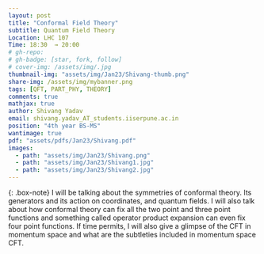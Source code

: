 ```yaml
---
layout: post
title: "Conformal Field Theory"
subtitle: Quantum Field Theory
Location: LHC 107
Time: 18:30  → 20:00
# gh-repo:
# gh-badge: [star, fork, follow]
# cover-img: /assets/img/.jpg
thumbnail-img: "assets/img/Jan23/Shivang-thumb.png"
share-img: /assets/img/mybanner.png
tags: [QFT, PART_PHY, THEORY]
comments: true
mathjax: true
author: Shivang Yadav
email: shivang.yadav_AT_students.iiserpune.ac.in
position: "4th year BS-MS"
wantimage: true
pdf: "assets/pdfs/Jan23/Shivang.pdf"
images:
  - path: "assets/img/Jan23/Shivang.png"
  - path: "assets/img/Jan23/Shivang1.jpg"
  - path: "assets/img/Jan23/Shivang2.jpg"
---
```

{: .box-note}
I will be talking about the symmetries of conformal theory. Its generators and its action on coordinates, and quantum fields. I will also talk about how conformal theory can fix all the two point and three point functions and something called operator product expansion can even fix four point functions. If time permits, I will also give a glimpse of the CFT in momentum space and what are the subtleties included in momentum space CFT.
